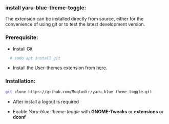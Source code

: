 ### install yaru-blue-theme-toggle:

The extension can be installed directly from source, either for the convenience of using git or to test the latest development version.

### Prerequisite:
- Install Git
```bash
  # sudo apt install git
```
- Install the User-themes extension from [here](https://extensions.gnome.org/extension/19/user-themes/).

### Installation:
```bash
git clone https://github.com/Muqtxdir/yaru-blue-theme-toggle.git
```
- After install a logout is required

- Enable *Yaru-blue-theme-toogle* with **GNOME-Tweaks** or  **extensions** or **dconf**

